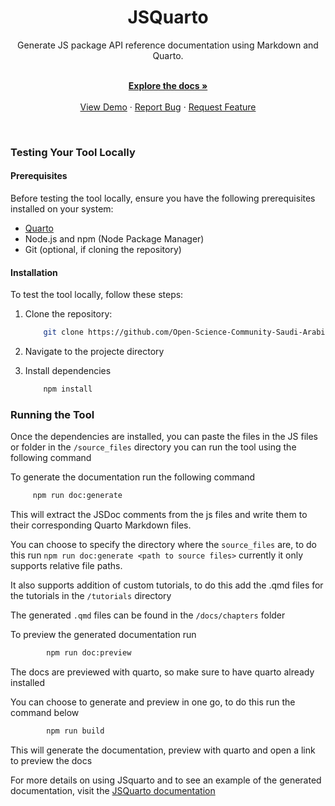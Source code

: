 <h1 align="center">JSQuarto</h1>

<div align="center">
    Generate JS package API reference documentation using Markdown and Quarto.
</div>
<br />
<div align="center">
  <p align="center">
    <a href="https://jsquarto.netlify.app/"><strong>Explore the docs »</strong></a>
    <br />
    <br />
    <a href="https://jsquarto.netlify.app/">View Demo</a>
    ·
    <a href="https://github.com/Open-Science-Community-Saudi-Arabia/JSquarto/issues">Report Bug</a>
    ·
    <a href="https://github.com/Open-Science-Community-Saudi-Arabia/JSquarto/issues">Request Feature</a>
  </p>
</div>
<br/>

### Testing Your Tool Locally

#### Prerequisites

Before testing the tool locally, ensure you have the following prerequisites installed on your system:

-   [Quarto](https://quarto.org/)
-   Node.js and npm (Node Package Manager)
-   Git (optional, if cloning the repository)

#### Installation

To test the tool locally, follow these steps:

1. Clone the repository:
    ```bash
        git clone https://github.com/Open-Science-Community-Saudi-Arabia/JSquarto
    ```
2. Navigate to the projecte directory

3. Install dependencies
    ```bash
        npm install
    ```

### Running the Tool

Once the dependencies are installed, you can paste the files in the JS files or folder in the `/source_files` directory you can run the tool using the following command

To generate the documentation run the following command

```bash
     npm run doc:generate
```

This will extract the JSDoc comments from the js files and write them to their corresponding Quarto Markdown files.


You can choose to specify the directory where the `source_files` are, to do this run `npm run doc:generate <path to source files>` currently it only supports relative file paths.

It also supports addition of custom tutorials, to do this add the .qmd files for the tutorials in the `/tutorials` directory


The generated `.qmd` files can be found in the `/docs/chapters` folder

To preview the generated documentation run
```bash
        npm run doc:preview
```
The docs are previewed with quarto, so make sure to have quarto already installed

You can choose to generate and preview in one go, to do this run the command below
```bash
        npm run build
```

This will generate the documentation, preview with quarto and open a link to preview the docs

For more details on using JSquarto and to see an example of the generated documentation, visit the [JSQuarto documentation](https://jsquarto.netlify.app/)
